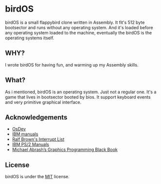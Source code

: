 # birdOS

birdOS is a small flappybird clone written in Assembly. It fit's 512 byte bootsector and runs without any operating system. And it's loaded before any operating system loaded to the machine, eventually the birdOS is the operating systems itself.

## WHY?

I wrote birdOS for having fun, and warming up my Assembly skills.

## What?
As i mentioned, birdOS is an operating system. Just not a regular one. It's a game that lives in bootsector booted by bios. It support keyboard events and very primitive graphical interface.

## Acknowledgements
- [OsDev](https://wiki.osdev.org/Expanded_Main_Page)
- [IBM manuals](www.minuszerodegrees.net/51xx_manuals.htm)
- [Ralf Brown's Interrupt List](http://www.delorie.com/djgpp/doc/rbinter/)
- [IBM PS/2 Manuals](https://ardent-tool.com/docs/pdfs.html)
- [Michael Abrash’s Graphics Programming Black Book](https://www.jagregory.com/abrash-black-book/)

## License

birdOS is under the [MIT](./LICENSE) license.
